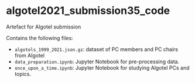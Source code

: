 # algotel2021_submission35_code
Artefact for Algotel submission

Contains the following files:

* `algotels_1999_2021.json.gz`: dataset of PC members and PC chairs from Algotel
* `data_preparation.ipynb`: Jupyter Notebook for pre-processing data.
* `once_upon_a_time.ipynb`: Jupyter Notebook for studying Algotel PCs and topics.
